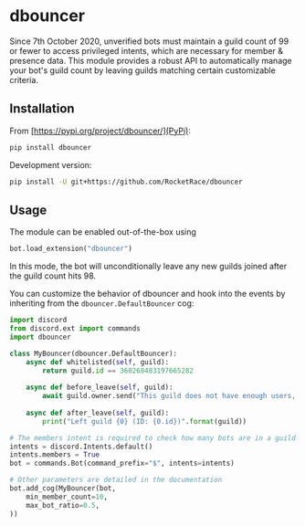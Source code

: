 # dbouncer

Since 7th October 2020, unverified bots must maintain a guild count of 99 or fewer 
to access privileged intents, which are necessary for member & presence data. 
This module provides a robust API to automatically manage your bot's guild count by 
leaving guilds matching certain customizable criteria.

## Installation

From [https://pypi.org/project/dbouncer/](PyPi):

```bash
pip install dbouncer
```

Development version:

```bash
pip install -U git+https://github.com/RocketRace/dbouncer
```

## Usage

The module can be enabled out-of-the-box using

```py
bot.load_extension("dbouncer")
```

In this mode, the bot will unconditionally leave any new guilds joined after the guild count hits 98.

You can customize the behavior of dbouncer and hook into the events by inheriting from the `dbouncer.DefaultBouncer` cog:

```py
import discord
from discord.ext import commands
import dbouncer

class MyBouncer(dbouncer.DefaultBouncer):
    async def whitelisted(self, guild):
        return guild.id == 360268483197665282
    
    async def before_leave(self, guild):
        await guild.owner.send("This guild does not have enough users, or has too many bots!")
    
    async def after_leave(self, guild):
        print("Left guild {0} (ID: {0.id})".format(guild))

# The members intent is required to check how many bots are in a guild
intents = discord.Intents.default()
intents.members = True
bot = commands.Bot(command_prefix="$", intents=intents)

# Other parameters are detailed in the documentation
bot.add_cog(MyBouncer(bot,
    min_member_count=10,
    max_bot_ratio=0.5,
))
```
